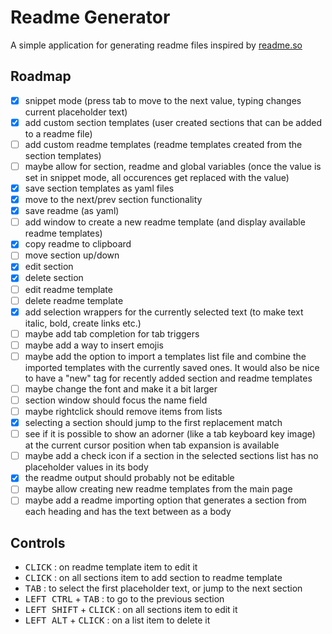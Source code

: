 # Readme Generator

A simple application for generating readme files inspired by [readme.so](https://readme.so/)

## Roadmap

- [x] snippet mode (press tab to move to the next value, typing changes current placeholder text)
- [x] add custom section templates (user created sections that can be added to a readme file)
- [ ] add custom readme templates (readme templates created from the section templates)
- [ ] maybe allow for section, readme and global variables (once the value is set in snippet mode, all occurences get replaced with the value)
- [x] save section templates as yaml files
- [x] move to the next/prev section functionality
- [x] save readme (as yaml)
- [ ] add window to create a new readme template (and display available readme templates)
- [x] copy readme to clipboard
- [ ] move section up/down
- [x] edit section
- [x] delete section
- [ ] edit readme template
- [ ] delete readme template
- [x] add selection wrappers for the currently selected text (to make text italic, bold, create links etc.)
- [ ] maybe add tab completion for tab triggers
- [ ] maybe add a way to insert emojis
- [ ] maybe add the option to import a templates list file and combine the imported templates with the currently saved ones. It would also be nice to have a "new" tag for recently added section and readme templates
- [ ] maybe change the font and make it a bit larger
- [ ] section window should focus the name field
- [ ] maybe rightclick should remove items from lists
- [x] selecting a section should jump to the first replacement match
- [ ] see if it is possible to show an adorner (like a tab keyboard key image) at the current cursor position when tab expansion is available
- [ ] maybe add a check icon if a section in the selected sections list has no placeholder values in its body
- [x] the readme output should probably not be editable
- [ ] maybe allow creating new readme templates from the main page
- [ ] maybe add a readme importing option that generates a section from each heading and has the text between as a body

## Controls

- <kbd>CLICK</kbd> : on readme template item to edit it
- <kbd>CLICK</kbd> : on all sections item to add section to readme template
- <kbd>TAB</kbd> : to select the first placeholder text, or jump to the next section
- <kbd>LEFT CTRL</kbd> + <kbd>TAB</kbd> : to go to the previous section
- <kbd>LEFT SHIFT</kbd> + <kbd>CLICK</kbd> : on all sections item to edit it
- <kbd>LEFT ALT</kbd> + <kbd>CLICK</kbd> : on a list item to delete it
